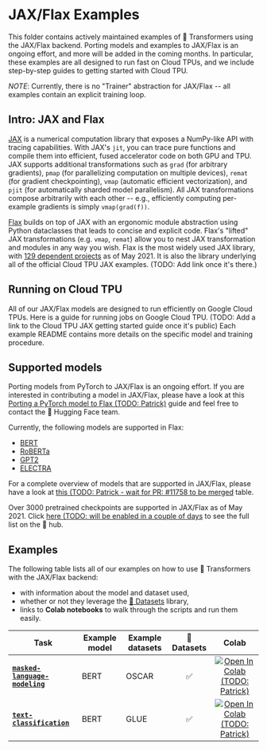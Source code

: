 <!---
Copyright 2021 The HuggingFace Team. All rights reserved.
Licensed under the Apache License, Version 2.0 (the "License");
you may not use this file except in compliance with the License.
You may obtain a copy of the License at

    http://www.apache.org/licenses/LICENSE-2.0

Unless required by applicable law or agreed to in writing, software
distributed under the License is distributed on an "AS IS" BASIS,
WITHOUT WARRANTIES OR CONDITIONS OF ANY KIND, either express or implied.
See the License for the specific language governing permissions and
limitations under the License.
-->

# JAX/Flax Examples

This folder contains actively maintained examples of 🤗 Transformers using the JAX/Flax backend. Porting models and examples to JAX/Flax is an ongoing effort, and more will be added in the coming months. In particular, these examples are all designed to run fast on Cloud TPUs, and we include step-by-step guides to getting started with Cloud TPU.

*NOTE*: Currently, there is no "Trainer" abstraction for JAX/Flax -- all examples contain an explicit training loop.

## Intro: JAX and Flax

[JAX](https://github.com/google/jax) is a numerical computation library that exposes a NumPy-like API with tracing capabilities. With JAX's `jit`, you can
trace pure functions and compile them into efficient, fused accelerator code on both GPU and TPU. JAX
supports additional transformations such as `grad` (for arbitrary gradients), `pmap` (for parallelizing computation on multiple devices), `remat` (for gradient checkpointing), `vmap` (automatic
efficient vectorization), and `pjit` (for automatically sharded model parallelism). All JAX transformations compose arbitrarily with each other -- e.g., efficiently
computing per-example gradients is simply `vmap(grad(f))`.

[Flax](https://github.com/google/flax) builds on top of JAX with an ergonomic
module abstraction using Python dataclasses that leads to concise and explicit code. Flax's "lifted" JAX transformations (e.g. `vmap`, `remat`) allow you to nest JAX transformation and modules in any way you wish. Flax is the most widely used JAX library, with [129 dependent projects](https://github.com/google/flax/network/dependents?package_id=UGFja2FnZS01MjEyMjA2MA%3D%3D) as of May 2021. It is also the library underlying all of the official Cloud TPU JAX examples. (TODO: Add link once it's there.)

## Running on Cloud TPU

All of our JAX/Flax models are designed to run efficiently on Google
Cloud TPUs. Here is a guide for running jobs on Google Cloud TPU.
(TODO: Add a link to the Cloud TPU JAX getting started guide once it's public)
Each example README contains more details on the specific model and training
procedure.

## Supported models

Porting models from PyTorch to JAX/Flax is an ongoing effort. 
If you are interested in contributing a model in JAX/Flax, please have a look at this 
[Porting a PyTorch model to Flax (TODO: Patrick)]() guide and feel free to contact the
🤗 Hugging Face team.

Currently, the following models are supported in Flax:

* [BERT](../../src/transformers/models/bert/modeling_flax_bert.py)
* [RoBERTa](../../src/transformers/models/roberta/modeling_flax_roberta.py)
* [GPT2](../../src/transformers/models/gpt2/modeling_flax_gpt2.py)
* [ELECTRA](../../src/transformers/models/electra/modeling_flax_electra.py)

For a complete overview of models that are supported in JAX/Flax, please have a look at [this (TODO: Patrick - wait for PR: #11758 to be merged]( ) table.

Over 3000 pretrained checkpoints are supported in JAX/Flax as of May 2021.
Click [here (TODO: will be enabled in a couple of days](https://huggingface.co/models?filter=jax) to see the full list on the 🤗 hub. 

## Examples

The following table lists all of our examples on how to use 🤗 Transformers with the JAX/Flax backend:
- with information about the model and dataset used,
- whether or not they leverage the [🤗 Datasets](https://github.com/huggingface/datasets) library,
- links to **Colab notebooks** to walk through the scripts and run them easily.

| Task | Example model | Example datasets | 🤗 Datasets | Colab
|---|---|---|:---:|:---:|
| [**`masked-language-modeling`**](https://github.com/huggingface/transformers/tree/master/examples/flax/language-modeling) | BERT | OSCAR | ✅ | [![Open In Colab (TODO: Patrick)](https://colab.research.google.com/assets/colab-badge.svg)]()
| [**`text-classification`**](https://github.com/huggingface/transformers/tree/master/examples/flax/text-classification) | BERT | GLUE | ✅ | [![Open In Colab (TODO: Patrick)](https://colab.research.google.com/assets/colab-badge.svg)]()
